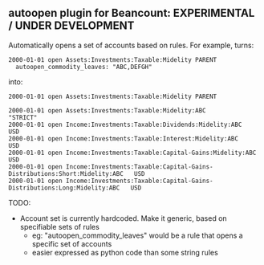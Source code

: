 ## autoopen plugin for Beancount: EXPERIMENTAL / UNDER DEVELOPMENT

Automatically opens a set of accounts based on rules. For example, turns:

```
2000-01-01 open Assets:Investments:Taxable:Midelity PARENT
  autoopen_commodity_leaves: "ABC,DEFGH"
```

into:

```
2000-01-01 open Assets:Investments:Taxable:Midelity PARENT

2000-01-01 open Assets:Investments:Taxable:Midelity:ABC                 "STRICT"
2000-01-01 open Income:Investments:Taxable:Dividends:Midelity:ABC       USD
2000-01-01 open Income:Investments:Taxable:Interest:Midelity:ABC       USD
2000-01-01 open Income:Investments:Taxable:Capital-Gains:Midelity:ABC   USD
2000-01-01 open Income:Investments:Taxable:Capital-Gains-Distributions:Short:Midelity:ABC   USD
2000-01-01 open Income:Investments:Taxable:Capital-Gains-Distributions:Long:Midelity:ABC   USD

```

TODO:
- Account set is currently hardcoded. Make it generic, based on specifiable sets of rules
  - eg: "autoopen_commodity_leaves" would be a rule that opens a specific set of accounts
  - easier expressed as python code than some string rules
